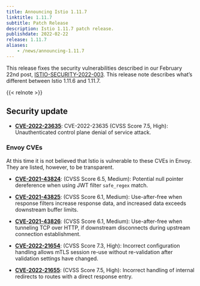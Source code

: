 ```yaml
---
title: Announcing Istio 1.11.7
linktitle: 1.11.7
subtitle: Patch Release
description: Istio 1.11.7 patch release.
publishdate: 2022-02-22
release: 1.11.7
aliases:
    - /news/announcing-1.11.7
---
```


This release fixes the security vulnerabilities described in our February 22nd post, [ISTIO-SECURITY-2022-003](/news/security/istio-security-2022-003). This release note describes what’s different between Istio 1.11.6 and 1.11.7.

{{< relnote >}}

## Security update

- __[CVE-2022-23635](https://cve.mitre.org/cgi-bin/cvekey.cgi?keyword=CVE-2022-23635])__:
  CVE-2022-23635 (CVSS Score 7.5, High):  Unauthenticated control plane denial of service attack.

### Envoy CVEs

At this time it is not believed that Istio is vulnerable to these CVEs in Envoy. They are listed, however,
to be transparent.

- __[CVE-2021-43824](https://github.com/envoyproxy/envoy/security/advisories/GHSA-vj5m-rch8-5r2p])__:
  (CVSS Score 6.5, Medium): Potential null pointer dereference when using JWT filter `safe_regex` match.

- __[CVE-2021-43825](https://github.com/envoyproxy/envoy/security/advisories/GHSA-h69p-g6xg-mhhh])__:
  (CVSS Score 6.1, Medium):  Use-after-free when response filters increase response data, and increased data exceeds downstream buffer limits.

- __[CVE-2021-43826](https://github.com/envoyproxy/envoy/security/advisories/GHSA-cmx3-fvgf-83mf])__:
  (CVSS Score 6.1, Medium): Use-after-free when tunneling TCP over HTTP, if downstream disconnects during upstream connection establishment.

- __[CVE-2022-21654](https://github.com/envoyproxy/envoy/security/advisories/GHSA-5j4x-g36v-m283])__:
  (CVSS Score 7.3, High): Incorrect configuration handling allows mTLS session re-use without re-validation after validation settings have changed.

- __[CVE-2022-21655](https://github.com/envoyproxy/envoy/security/advisories/GHSA-7r5p-7fmh-jxpg])__:
  (CVSS Score 7.5, High): Incorrect handling of internal redirects to routes with a direct response entry.
